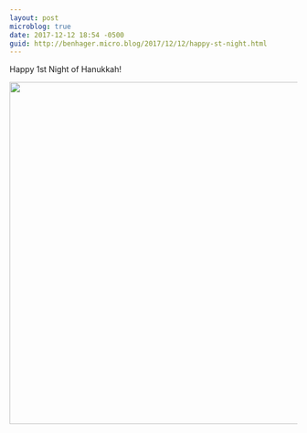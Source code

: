 ```yaml
---
layout: post
microblog: true
date: 2017-12-12 18:54 -0500
guid: http://benhager.micro.blog/2017/12/12/happy-st-night.html
---
```

Happy 1st Night of Hanukkah!

<img src="http://hager.blog/uploads/2017/9a674ffcd6.jpg" width="600" height="599" />
